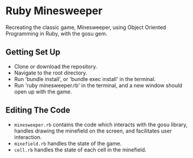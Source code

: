 # Ruby Minesweeper
Recreating the classic game, Minesweeper, using Object Oriented Programming in Ruby, with the gosu gem.

## Getting Set Up
* Clone or download the repository.
* Navigate to the root directory.
* Run 'bundle install', or 'bundle exec install' in the terminal.
* Run 'ruby minesweeper.rb' in the terminal, and a new window should open up with the game.

## Editing The Code
* `minesweeper.rb` contains the code which interacts with the gosu library, handles drawing the minefield on the screen, and facilitates user interaction.
* `minefield.rb` handles the state of the game.
* `cell.rb` handles the state of each cell in the minefield.
